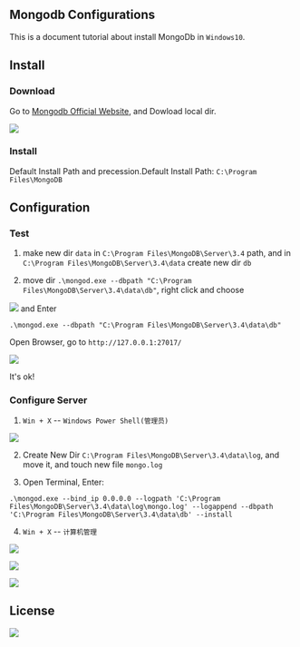 ## Mongodb Configurations

This is a document tutorial about install MongoDb in `Windows10`.

## Install

### Download

Go to [Mongodb Official Website](https://www.mongodb.com/download-center?jmp=nav#community), and Dowload local dir.

![](https://ooo.0o0.ooo/2017/06/28/5953b590dbff5.png)

### Install 

Default Install Path and precession.Default Install Path: `C:\Program Files\MongoDB`


## Configuration

### Test

1. make new dir `data` in `C:\Program Files\MongoDB\Server\3.4` path, and in  `C:\Program Files\MongoDB\Server\3.4\data` create new dir `db`

2. move dir `.\mongod.exe --dbpath "C:\Program Files\MongoDB\Server\3.4\data\db"`, right click and choose  

![](https://ooo.0o0.ooo/2017/06/28/5953b70f111cd.png) and Enter

```shell
.\mongod.exe --dbpath "C:\Program Files\MongoDB\Server\3.4\data\db"
```

Open Browser, go to `http://127.0.0.1:27017/`

![](https://ooo.0o0.ooo/2017/06/28/5953b757eab6a.png)

It's ok!

### Configure Server

1. `Win + X` -- `Windows Power Shell(管理员)` 

![](https://ooo.0o0.ooo/2017/06/28/5953b805e1a2e.png)

2. Create New Dir `C:\Program Files\MongoDB\Server\3.4\data\log`, and move it, and touch new file `mongo.log`

3. Open Terminal, Enter: 

```shell
.\mongod.exe --bind_ip 0.0.0.0 --logpath 'C:\Program Files\MongoDB\Server\3.4\data\log\mongo.log' --logappend --dbpath 'C:\Program Files\MongoDB\Server\3.4\data\db' --install
```

4. `Win + X` -- `计算机管理` 

![](https://ooo.0o0.ooo/2017/06/28/5953ba8f68058.png)

![](https://ooo.0o0.ooo/2017/06/28/5953ba17731fe.png)


![](https://ooo.0o0.ooo/2017/06/28/5953b9cb6ed9d.png)

## License

![](https://img.shields.io/github/license/mashape/apistatus.svg)

